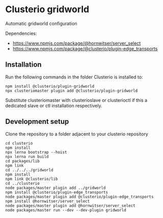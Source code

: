 # Clusterio gridworld

Automatic gridworld configuration

Dependencies:

* https://www.npmjs.com/package/@hornwitser/server_select
* https://www.npmjs.com/package/@clusterio/plugin-edge_transports

## Installation

Run the following commands in the folder Clusterio is installed to:

	npm install @clusterio/plugin-gridworld
	npx clusteriomaster plugin add @clusterio/plugin-gridworld

Substitute clusteriomaster with clusterioslave or clusterioctl if this a dedicated slave or ctl installation respectively.

## Development setup

Clone the repository to a folder adjacent to your clusterio repository

	cd clusterio
	npm install
	npx lerna bootstrap --hoist
	npx lerna run build
	cd packages/lib
	npm link
	cd ../../../gridworld
	npm install
	npm link @clusterio/lib
	cd ../clusterio
	node packages/master plugin add ../gridworld
	npm install @clusterio/plugin-edge_transports
	node packages/master plugin add @clusterio/plugin-edge_transports
	npm install @hornwitser/server_select
	node packages/master plugin add @hornwitser/server_select
	node packages/master run --dev --dev-plugin gridworld
